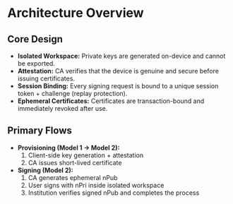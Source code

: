 # Architecture Overview

## Core Design
- **Isolated Workspace:** Private keys are generated on-device and cannot be exported.
- **Attestation:** CA verifies that the device is genuine and secure before issuing certificates.
- **Session Binding:** Every signing request is bound to a unique session token + challenge (replay protection).
- **Ephemeral Certificates:** Certificates are transaction-bound and immediately revoked after use.

## Primary Flows
- **Provisioning (Model 1 → Model 2):**
  1. Client-side key generation + attestation
  2. CA issues short-lived certificate
- **Signing (Model 2):**
  1. CA generates ephemeral nPub
  2. User signs with nPri inside isolated workspace
  3. Institution verifies signed nPub and completes the process
